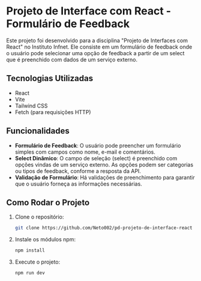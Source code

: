 # Projeto de Interface com React - Formulário de Feedback

Este projeto foi desenvolvido para a disciplina "Projeto de Interfaces com React" no Instituto Infnet. Ele consiste em um formulário de feedback onde o usuário pode selecionar uma opção de feedback a partir de um select que é preenchido com dados de um serviço externo.

## Tecnologias Utilizadas

- React
- Vite
- Tailwind CSS
- Fetch (para requisições HTTP)

## Funcionalidades

- **Formulário de Feedback**: O usuário pode preencher um formulário simples com campos como nome, e-mail e comentários.
- **Select Dinâmico**: O campo de seleção (select) é preenchido com opções vindas de um serviço externo. As opções podem ser categorias ou tipos de feedback, conforme a resposta da API.
- **Validação de Formulário**: Há validações de preenchimento para garantir que o usuário forneça as informações necessárias.

## Como Rodar o Projeto

1. Clone o repositório:

   ```bash
   git clone https://github.com/Neto002/pd-projeto-de-interface-react
   ```

2. Instale os módulos npm:

   ```bash
   npm install
   ```

3. Execute o projeto:
   ```bash
   npm run dev
   ```

